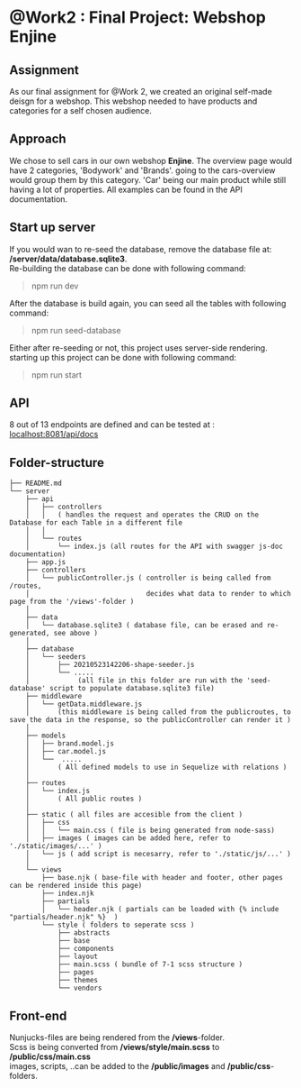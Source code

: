 # @Work2 : Final Project: Webshop Enjine

## Assignment
As our final assignment for @Work 2, we created an original self-made deisgn for a webshop. This webshop needed to have products and categories for a self chosen audience.

## Approach
We chose to sell cars in our own webshop **Enjine**. The overview page would have 2 categories, 'Bodywork' and 'Brands'. going to the cars-overview would group them by this category. 'Car' being our main product while still having a lot of properties. All examples can be found in the API documentation.

## Start up server
If you would wan to re-seed the database, remove the database file at: **/server/data/database.sqlite3**.  
Re-building the database can be done with following command:
> npm run dev

After the database is build again, you can seed all the tables with following command:
> npm run seed-database

Either after re-seeding or not, this project uses server-side rendering. starting up this project can be done with following command:
> npm run start  


## API 
8 out of 13 endpoints are defined and can be tested at :  
[localhost:8081/api/docs](localhost:8081/api/docs)


## Folder-structure
```
├── README.md  
└── server  
    ├── api
    │   ├── controllers 
    │   │   ( handles the request and operates the CRUD on the Database for each Table in a different file
    │   │   
    │   └── routes
    │       └── index.js (all routes for the API with swagger js-doc documentation)
    ├── app.js
    ├── controllers
    │   └── publicController.js ( controller is being called from /routes, 
    │                             decides what data to render to which page from the '/views'-folder )
    │
    ├── data
    │   └── database.sqlite3 ( database file, can be erased and re-generated, see above )
    │                             
    ├── database
    │   └── seeders
    │       ├── 20210523142206-shape-seeder.js
    │       └── .....        
    │            (all file in this folder are run with the 'seed-database' script to populate database.sqlite3 file)
    ├── middleware
    │   └── getData.middleware.js
    │       (this middleware is being called from the publicroutes, to save the data in the response, so the publicController can render it )
    │
    ├── models
    │   ├── brand.model.js
    │   ├── car.model.js
    │   └──  .....
    │       ( All defined models to use in Sequelize with relations )
    │
    ├── routes
    │   └── index.js
    │       ( All public routes )
    │
    ├── static ( all files are accesible from the client )
    │   ├── css
    │   │   └── main.css ( file is being generated from node-sass)
    │   ├── images ( images can be added here, refer to './static/images/...' )
    │   └── js ( add script is necesarry, refer to './static/js/...' )
    │
    └── views
        ├── base.njk ( base-file with header and footer, other pages can be rendered inside this page)
        ├── index.njk
        ├── partials
        │   └── header.njk ( partials can be loaded with {% include "partials/header.njk" %}  )
        └── style ( folders to seperate scss )
            ├── abstracts
            ├── base
            ├── components
            ├── layout
            ├── main.scss ( bundle of 7-1 scss structure )
            ├── pages
            ├── themes
            └── vendors
```

## Front-end
Nunjucks-files are being rendered from the **/views**-folder.  
Scss is being converted from **/views/style/main.scss** to **/public/css/main.css**  
images, scripts, ..can be added to the **/public/images** and **/public/css**-folders.  


